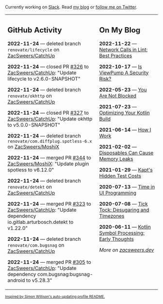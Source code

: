 Currently working on [Slack](https://slack.com/). Read [my blog](https://zacsweers.dev/) or [follow me on Twitter](https://twitter.com/ZacSweers).

<table><tr><td valign="top" width="60%">

## GitHub Activity
<!-- githubActivity starts -->
**2022-11-24** — deleted branch `renovate/lifecycle` on [ZacSweers/CatchUp](https://github.com/ZacSweers/CatchUp)

**2022-11-24** — closed PR [#326](https://github.com/ZacSweers/CatchUp/pull/326) to [ZacSweers/CatchUp](https://github.com/ZacSweers/CatchUp): "Update lifecycle to v2.6.0-SNAPSHOT"

**2022-11-24** — deleted branch `renovate/okhttp` on [ZacSweers/CatchUp](https://github.com/ZacSweers/CatchUp)

**2022-11-24** — closed PR [#327](https://github.com/ZacSweers/CatchUp/pull/327) to [ZacSweers/CatchUp](https://github.com/ZacSweers/CatchUp): "Update okhttp to v5.0.0-SNAPSHOT"

**2022-11-24** — deleted branch `renovate/com.diffplug.spotless-6.x` on [ZacSweers/MoshiX](https://github.com/ZacSweers/MoshiX)

**2022-11-24** — merged PR [#344](https://github.com/ZacSweers/MoshiX/pull/344) to [ZacSweers/MoshiX](https://github.com/ZacSweers/MoshiX): "Update plugin spotless to v6.12.0"

**2022-11-24** — deleted branch `renovate/detekt` on [ZacSweers/CatchUp](https://github.com/ZacSweers/CatchUp)

**2022-11-24** — merged PR [#323](https://github.com/ZacSweers/CatchUp/pull/323) to [ZacSweers/CatchUp](https://github.com/ZacSweers/CatchUp): "Update dependency io.gitlab.arturbosch.detekt to v1.22.0"

**2022-11-24** — deleted branch `renovate/com.bugsnag` on [ZacSweers/CatchUp](https://github.com/ZacSweers/CatchUp)

**2022-11-24** — merged PR [#305](https://github.com/ZacSweers/CatchUp/pull/305) to [ZacSweers/CatchUp](https://github.com/ZacSweers/CatchUp): "Update dependency com.bugsnag:bugsnag-android to v5.28.3"
<!-- githubActivity ends -->
</td><td valign="top" width="40%">

## On My Blog
<!-- blog starts -->
**2022-11-22** — [Network Calls in Lint: Best Practices](https://www.zacsweers.dev/network-calls-in-lint-best-practices/)

**2022-10-17** — [Is ViewPump A Security Risk?](https://www.zacsweers.dev/is-viewpump-a-security-risk/)

**2022-05-23** — [You Are Not Blocked](https://www.zacsweers.dev/you-are-not-blocked/)

**2021-07-23** — [Optimizing Your Kotlin Build](https://www.zacsweers.dev/optimizing-your-kotlin-build/)

**2021-06-14** — [How I Work](https://www.zacsweers.dev/how-i-work/)

**2021-02-02** — [Disposables Can Cause Memory Leaks](https://www.zacsweers.dev/disposables-can-cause-memory-leaks/)

**2021-01-29** — [Kapt's Hidden Test Costs](https://www.zacsweers.dev/kapts-hidden-test-costs/)

**2020-07-13** — [Time in UI Programming](https://www.zacsweers.dev/time-in-ui/)

**2020-07-08** — [Tick Tock: Desugaring and Timezones](https://www.zacsweers.dev/ticktock-desugaring-timezones/)

**2020-06-11** — [Kotlin Symbol Processing: Early Thoughts](https://www.zacsweers.dev/kotlin-symbol-processor-early-thoughts/)
<!-- blog ends -->
_More on [zacsweers.dev](https://zacsweers.dev/)_
</td></tr></table>

<sub><a href="https://simonwillison.net/2020/Jul/10/self-updating-profile-readme/">Inspired by Simon Willison's auto-updating profile README.</a></sub>